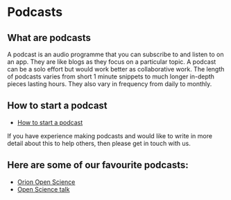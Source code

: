 # Podcasts
## What are podcasts

A podcast is an audio programme that you can subscribe to and listen to on an app. They are like blogs as they focus on a particular topic. A podcast can be a solo effort but would work better as collaborative work. The length of podcasts varies from short 1 minute snippets to much longer in-depth pieces lasting hours. They also vary in frequency from daily to monthly.

## How to start a podcast
* [How to start a podcast](https://www.podcastinsights.com/start-a-podcast/?gclid=CjwKCAiA9vOABhBfEiwATCi7GNV7zJl0tHaVkW-7DCjVdAwGa4q0vbaXB44xsSBHp7YBO8K6pH0syBoCVtUQAvD_BwE)

If you have experience making podcasts and would like to write in more detail about this to help others, then please get in touch with us.

## Here are some of our favourite podcasts:
* [Orion Open Science](https://www.orion-openscience.eu/publications/training-materials/201902/podcasts)
* [Open Science talk](https://soundcloud.com/opensciencetalk)

